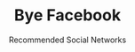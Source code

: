 ---
slug: facebook
title: Bye Facebook
subtitle: Recommended Social Networks
order: 
    - mastodon
    - friendica
aliases:
    - /ethical-alternatives-to-facebook/
---